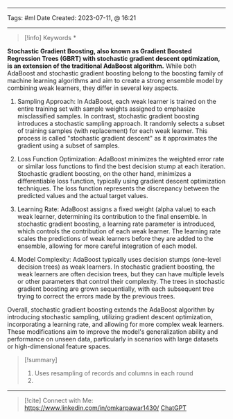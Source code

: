 ------------------------- 
Tags: #ml 
Date Created:  2023-07-11, @ 16:21

---
>[!info] Keywords
>*

**Stochastic Gradient Boosting, also known as Gradient Boosted Regression Trees (GBRT) with stochastic gradient descent optimization, is an extension of the traditional AdaBoost algorithm.** While both AdaBoost and stochastic gradient boosting belong to the boosting family of machine learning algorithms and aim to create a strong ensemble model by combining weak learners, they differ in several key aspects.

1. Sampling Approach: In AdaBoost, each weak learner is trained on the entire training set with sample weights assigned to emphasize misclassified samples. In contrast, stochastic gradient boosting introduces a stochastic sampling approach. It randomly selects a subset of training samples (with replacement) for each weak learner. This process is called "stochastic gradient descent" as it approximates the gradient using a subset of samples.
    
2. Loss Function Optimization: AdaBoost minimizes the weighted error rate or similar loss functions to find the best decision stump at each iteration. Stochastic gradient boosting, on the other hand, minimizes a differentiable loss function, typically using gradient descent optimization techniques. The loss function represents the discrepancy between the predicted values and the actual target values.
    
3. Learning Rate: AdaBoost assigns a fixed weight (alpha value) to each weak learner, determining its contribution to the final ensemble. In stochastic gradient boosting, a learning rate parameter is introduced, which controls the contribution of each weak learner. The learning rate scales the predictions of weak learners before they are added to the ensemble, allowing for more careful integration of each model.
    
4. Model Complexity: AdaBoost typically uses decision stumps (one-level decision trees) as weak learners. In stochastic gradient boosting, the weak learners are often decision trees, but they can have multiple levels or other parameters that control their complexity. The trees in stochastic gradient boosting are grown sequentially, with each subsequent tree trying to correct the errors made by the previous trees.
    

Overall, stochastic gradient boosting extends the AdaBoost algorithm by introducing stochastic sampling, utilizing gradient descent optimization, incorporating a learning rate, and allowing for more complex weak learners. These modifications aim to improve the model's generalization ability and performance on unseen data, particularly in scenarios with large datasets or high-dimensional feature spaces.


>[!summary] 
>1. Uses resampling of records and columns in each round
>2. 

----
>[!cite]
> Connect with Me: https://www.linkedin.com/in/omkarpawar1430/
> [ChatGPT](https://chat.openai.com/)
> 
> 
